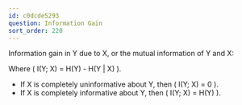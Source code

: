 ```yaml
---
id: c0dcde5293
question: Information Gain
sort_order: 220
---
```


Information gain in Y due to X, or the mutual information of Y and X:

Where \( I(Y; X) = H(Y) - H(Y | X) \).

- If X is completely uninformative about Y, then \( I(Y; X) = 0 \).
- If X is completely informative about Y, then \( I(Y; X) = H(Y) \).